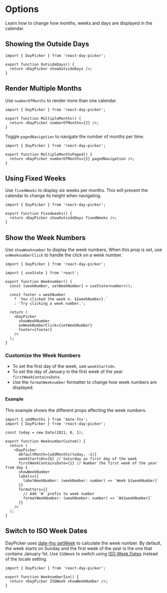 # Options

Learn how to change how months, weeks and days are displayed in the calendar.

## Showing the Outside Days

```tsx example fileName="OutsideDays.tsx"
import { DayPicker } from 'react-day-picker';

export function OutsideDays() {
  return <DayPicker showOutsideDays />;
}
```

## Render Multiple Months

Use `numberOfMonths` to render more than one calendar.

```tsx example fileName="MultipleMonths.tsx"
import { DayPicker } from 'react-day-picker';

export function MultipleMonths() {
  return <DayPicker numberOfMonths={2} />;
}
```

Toggle `pagedNavigation` to navigate the number of months per time.

```tsx example fileName="MultipleMonthsPaged.tsx"
import { DayPicker } from 'react-day-picker';

export function MultipleMonthsPaged() {
  return <DayPicker numberOfMonths={2} pagedNavigation />;
}
```

## Using Fixed Weeks

Use `fixedWeeks` to display six weeks per months. This will prevent the calendar
to change its height when navigating.

```tsx example fileName="Fixedweeks.tsx"
import { DayPicker } from 'react-day-picker';

export function Fixedweeks() {
  return <DayPicker showOutsideDays fixedWeeks />;
}
```

## Show the Week Numbers

Use `showWeeknumber` to display the week numbers. When this prop is set, use
`onWeeknumberClick` to handle the click on a week number.

```tsx example fileName="Weeknumber.tsx"
import { DayPicker } from 'react-day-picker';

import { useState } from 'react';

export function Weeknumber() {
  const [weekNumber, setWeekNumber] = useState<number>();

  const footer = weekNumber
    ? `You clicked the week n. ${weekNumber}.`
    : 'Try clicking a week number.';

  return (
    <DayPicker
      showWeekNumber
      onWeekNumberClick={setWeekNumber}
      footer={footer}
    />
  );
}
```

### Customize the Week Numbers

- To set the first day of the week, use `weekStartsOn`.
- To set the day of January in the first week of the year
  `firstWeekContainsDate`.
- Use the `formatWeeknumber` formatter to change how week numbers are displayed.

#### Example

This example shows the different props affecting the week numbers.

```tsx example fileName="WeeknumberCustom.tsx"
import { addMonths } from 'date-fns';
import { DayPicker } from 'react-day-picker';

const today = new Date(2021, 0, 1);

export function WeeknumberCustom() {
  return (
    <DayPicker
      defaultMonth={addMonths(today, -1)}
      weekStartsOn={6} // Saturday as first day of the week
      firstWeekContainsDate={1} // Number the first week of the year from day 1
      showWeekNumber
      labels={{
        labelWeekNumber: (weekNumber: number) => `Week ${weekNumber}`
      }}
      formatters={{
        // Add `W` prefix to week number
        formatWeekNumber: (weekNumber: number) => `W${weekNumber}`
      }}
    />
  );
}
```

## Switch to ISO Week Dates

DayPicker uses [date-fns getWeek](https://date-fns.org/docs/getWeek) to
calculate the week number. By default, the week starts on Sunday and the first
week of the year is the one that contains January 1st. Use `ISOWeek` to switch
using [ISO Week Dates](https://en.wikipedia.org/wiki/ISO_week_date) instead of
the locale setting.

```tsx example fileName="WeeknumberIso.tsx"
import { DayPicker } from 'react-day-picker';

export function WeeknumberIso() {
  return <DayPicker ISOWeek showWeekNumber />;
}
```
